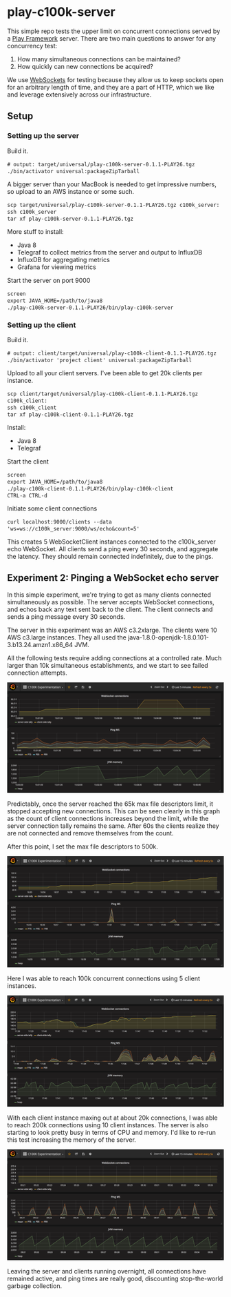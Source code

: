 play-c100k-server
=================

This simple repo tests the upper limit on concurrent connections
served by a [Play Framework](https://www.playframework.com/) server.
There are two main questions to answer for any concurrency test:

1. How many simultaneous connections can be maintained?
2. How quickly can new connections be acquired?

We use [WebSockets](https://developer.mozilla.org/en-US/docs/Web/API/WebSockets_API) for testing
because they allow us to keep sockets open for an arbitrary length of time,
and they are a part of HTTP,
which we like and leverage extensively across our infrastructure.


Setup
-----


### Setting up the server

Build it.

    # output: target/universal/play-c100k-server-0.1.1-PLAY26.tgz
    ./bin/activator universal:packageZipTarball

A bigger server than your MacBook is needed to get impressive numbers,
so upload to an AWS instance or some such.

    scp target/universal/play-c100k-server-0.1.1-PLAY26.tgz c100k_server:
    ssh c100k_server
    tar xf play-c100k-server-0.1.1-PLAY26.tgz

More stuff to install:

* Java 8
* Telegraf to collect metrics from the server and output to InfluxDB
* InfluxDB for aggregating metrics
* Grafana for viewing metrics

Start the server on port 9000

    screen
    export JAVA_HOME=/path/to/java8
    ./play-c100k-server-0.1.1-PLAY26/bin/play-c100k-server


### Setting up the client

Build it.

    # output: client/target/universal/play-c100k-client-0.1.1-PLAY26.tgz
    ./bin/activator 'project client' universal:packageZipTarball

Upload to all your client servers.
I've been able to get 20k clients per instance.

    scp client/target/universal/play-c100k-client-0.1.1-PLAY26.tgz c100k_client:
    ssh c100k_client
    tar xf play-c100k-client-0.1.1-PLAY26.tgz

Install:

* Java 8
* Telegraf

Start the client

    screen
    export JAVA_HOME=/path/to/java8
    ./play-c100k-client-0.1.1-PLAY26/bin/play-c100k-client
    CTRL-a CTRL-d

Initiate some client connections

    curl localhost:9000/clients --data 'ws=ws://c100k_server:9000/ws/echo&count=5'

This creates 5 WebSocketClient instances connected to the c100k_server echo WebSocket.
All clients send a ping every 30 seconds, and aggregate the latency.
They should remain connected indefinitely, due to the pings.

Experiment 2: Pinging a WebSocket echo server
---------------------------------------------

In this simple experiment,
we're trying to get as many clients connected simultaneously as possible.
The server accepts WebSocket connections,
and echos back any text sent back to the client.
The client connects and sends a ping message every 30 seconds.

The server in this experiment was an AWS c3.2xlarge.
The clients were 10 AWS c3.large instances.
They all used the java-1.8.0-openjdk-1.8.0.101-3.b13.24.amzn1.x86_64 JVM.

All the following tests require adding connections at a controlled rate.
Much larger than 10k simultaneous establishments,
and we start to see failed connection attempts.

![65k open files limit](./images/1._65k_files_limit.png "65k open files limit")

Predictably, once the server reached the 65k max file descriptors limit,
it stopped accepting new connections.
This can be seen clearly in this graph as the count of client connections increases beyond the limit,
while the server connection tally remains the same.
After 60s the clients realize they are not connected and remove themselves from the count.

After this point, I set the max file descriptors to 500k.

![100k connections](./images/2._100k_connections.png "100k connections")

Here I was able to reach 100k concurrent connections using 5 client instances.

![200k connections](./images/3._200k_connections.png "200k connections")

With each client instance maxing out at about 20k connections,
I was able to reach 200k connections using 10 client instances.
The server is also starting to look pretty busy in terms of CPU and memory.
I'd like to re-run this test increasing the memory of the server.

![200k 8 hours later](./images/4._200k_14_hours_later.png "200k 8 hours later")

Leaving the server and clients running overnight,
all connections have remained active,
and ping times are really good,
discounting stop-the-world garbage collection.

